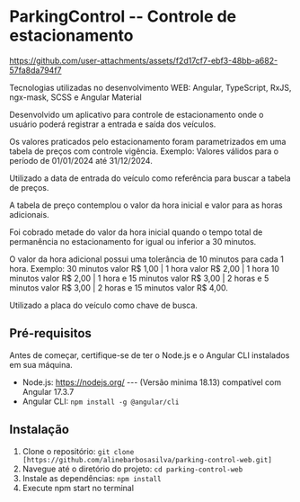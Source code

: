 # ParkingControl -- Controle de estacionamento

https://github.com/user-attachments/assets/f2d17cf7-ebf3-48bb-a682-57fa8da794f7

Tecnologias utilizadas no desenvolvimento WEB: Angular, TypeScript, RxJS, ngx-mask, SCSS e Angular Material

Desenvolvido um aplicativo para controle de estacionamento onde o usuário poderá registrar a entrada e saída dos veículos. 

Os valores praticados pelo estacionamento foram parametrizados em uma tabela de preços com controle vigência. Exemplo: Valores válidos para o período de 01/01/2024 até 31/12/2024.

Utilizado a data de entrada do veículo como referência para buscar a tabela de preços.

A tabela de preço contemplou o valor da hora inicial e valor para as horas adicionais.

Foi cobrado metade do valor da hora inicial quando o tempo total de permanência no estacionamento for igual ou inferior a 30 minutos.

O valor da hora adicional possui uma tolerância de 10 minutos para cada 1 hora. Exemplo: 30 minutos valor R$ 1,00 | 1 hora valor R$ 2,00 | 1 hora 10 minutos valor R$ 2,00 | 1 hora e 15 minutos valor R$ 3,00 | 2 horas e 5 minutos valor R$ 3,00 | 2 horas e 15 minutos valor R$ 4,00.

Utilizado a placa do veículo como chave de busca. 

## Pré-requisitos

Antes de começar, certifique-se de ter o Node.js e o Angular CLI instalados em sua máquina.

- Node.js: https://nodejs.org/  --- (Versão minima 18.13) compatível com Angular 17.3.7
- Angular CLI: `npm install -g @angular/cli`

## Instalação

1. Clone o repositório: `git clone [https://github.com/alinebarbosasilva/parking-control-web.git]`
2. Navegue até o diretório do projeto: `cd parking-control-web`
3. Instale as dependências: `npm install`
4. Execute npm start no terminal
